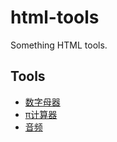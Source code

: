 # html-tools
Something HTML tools.
## Tools
- <a href="//neila-a.github.io/html-tools/countletter/">数字母器</a>
- <a href="//neila-a.github.io/html-tools/pi/">π计算器</a>
- <a href="//neila-a.github.io/html-tools/audio-tools/">音频</a>

